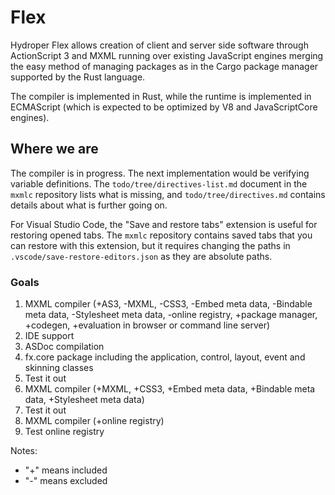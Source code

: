 # Flex

Hydroper Flex allows creation of client and server side software through ActionScript 3 and MXML running over existing JavaScript engines merging the easy method of managing packages as in the Cargo package manager supported by the Rust language.

The compiler is implemented in Rust, while the runtime is implemented in ECMAScript (which is expected to be optimized by V8 and JavaScriptCore engines).

## Where we are

The compiler is in progress. The next implementation would be verifying variable definitions. The `todo/tree/directives-list.md` document in the `mxmlc` repository lists what is missing, and `todo/tree/directives.md` contains details about what is further going on.

For Visual Studio Code, the "Save and restore tabs" extension is useful for restoring opened tabs. The `mxmlc` repository contains saved tabs that you can restore with this extension, but it requires changing the paths in `.vscode/save-restore-editors.json` as they are absolute paths.

### Goals

1. MXML compiler (+AS3, -MXML, -CSS3, -Embed meta data, -Bindable meta data, -Stylesheet meta data, -online registry, +package manager, +codegen, +evaluation in browser or command line server)
2. IDE support
3. ASDoc compilation
4. fx.core package including the application, control, layout, event and skinning classes
5. Test it out
6. MXML compiler (+MXML, +CSS3, +Embed meta data, +Bindable meta data, +Stylesheet meta data)
7. Test it out
8. MXML compiler (+online registry)
9. Test online registry

Notes:

- "+" means included
- "-" means excluded